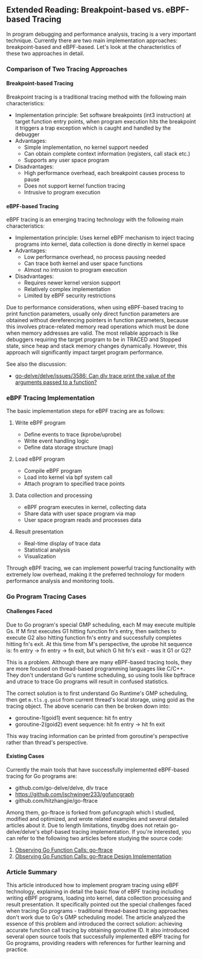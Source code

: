 ## Extended Reading: Breakpoint-based vs. eBPF-based Tracing

In program debugging and performance analysis, tracing is a very important technique. Currently there are two main implementation approaches: breakpoint-based and eBPF-based. Let's look at the characteristics of these two approaches in detail.

### Comparison of Two Tracing Approaches 

#### Breakpoint-based Tracing

Breakpoint tracing is a traditional tracing method with the following main characteristics:

- Implementation principle: Set software breakpoints (int3 instruction) at target function entry points, when program execution hits the breakpoint it triggers a trap exception which is caught and handled by the debugger
- Advantages:
  - Simple implementation, no kernel support needed
  - Can obtain complete context information (registers, call stack etc.)
  - Supports any user space program
- Disadvantages:
  - High performance overhead, each breakpoint causes process to pause
  - Does not support kernel function tracing
  - Intrusive to program execution

#### eBPF-based Tracing

eBPF tracing is an emerging tracing technology with the following main characteristics:

- Implementation principle: Uses kernel eBPF mechanism to inject tracing programs into kernel, data collection is done directly in kernel space
- Advantages:
  - Low performance overhead, no process pausing needed
  - Can trace both kernel and user space functions
  - Almost no intrusion to program execution
- Disadvantages:
  - Requires newer kernel version support
  - Relatively complex implementation
  - Limited by eBPF security restrictions

Due to performance considerations, when using eBPF-based tracing to print function parameters, usually only direct function parameters are obtained without dereferencing pointers in function parameters, because this involves ptrace-related memory read operations which must be done when memory addresses are valid. The most reliable approach is like debuggers requiring the target program to be in TRACED and Stopped state, since heap and stack memory changes dynamically. However, this approach will significantly impact target program performance.

See also the discussion:

- [go-delve/delve/issues/3586: Can dlv trace print the value of the arguments passed to a function?
  ](https://github.com/go-delve/delve/issues/3586#issuecomment-2911771133)

### eBPF Tracing Implementation

The basic implementation steps for eBPF tracing are as follows:

1. Write eBPF program
   - Define events to trace (kprobe/uprobe)
   - Write event handling logic
   - Define data storage structure (map)

2. Load eBPF program
   - Compile eBPF program
   - Load into kernel via bpf system call
   - Attach program to specified trace points

3. Data collection and processing
   - eBPF program executes in kernel, collecting data
   - Share data with user space program via map
   - User space program reads and processes data

4. Result presentation
   - Real-time display of trace data
   - Statistical analysis
   - Visualization

Through eBPF tracing, we can implement powerful tracing functionality with extremely low overhead, making it the preferred technology for modern performance analysis and monitoring tools.

### Go Program Tracing Cases

#### Challenges Faced

Due to Go program's special GMP scheduling, each M may execute multiple Gs. If M first executes G1 hitting function fn's entry, then switches to execute G2 also hitting function fn's entry and successfully completes hitting fn's exit. At this time from M's perspective, the uprobe hit sequence is: fn entry -> fn entry -> fn exit, but which G hit fn's exit - was it G1 or G2?

This is a problem. Although there are many eBPF-based tracing tools, they are more focused on thread-based programming languages like C/C++. They don't understand Go's runtime scheduling, so using tools like bpftrace and utrace to trace Go programs will result in confused statistics.

The correct solution is to first understand Go Runtime's GMP scheduling, then get `m.tls.g.goid` from current thread's local storage, using goid as the tracing object. The above scenario can then be broken down into:

- goroutine-1(goid1) event sequence: hit fn entry
- goroutine-2(goid2) event sequence: hit fn entry -> hit fn exit

This way tracing information can be printed from goroutine's perspective rather than thread's perspective.

#### Existing Cases

Currently the main tools that have successfully implemented eBPF-based tracing for Go programs are:

- github.com/go-delve/delve, dlv trace
- https://github.com/jschwinger233/gofuncgraph  
- github.com/hitzhangjie/go-ftrace

Among them, go-ftrace is forked from gofuncgraph which I studied, modified and optimized, and wrote related examples and several detailed articles about it. Due to length limitations, tinydbg does not retain go-delve/delve's ebpf-based tracing implementation. If you're interested, you can refer to the following two articles before studying the source code:

1. [Observing Go Function Calls: go-ftrace](https://www.hitzhangjie.pro/blog/2023-09-25-%E8%A7%82%E6%B5%8Bgo%E5%87%BD%E6%95%B0%E8%B0%83%E7%94%A8go-ftrace/)
2. [Observing Go Function Calls: go-ftrace Design Implementation](https://www.hitzhangjie.pro/blog/2023-12-12-%E8%A7%82%E6%B5%8Bgo%E5%87%BD%E6%95%B0%E8%B0%83%E7%94%A8go-ftrace%E8%AE%BE%E8%AE%A1%E5%AE%9E%E7%8E%B0/)

### Article Summary

This article introduced how to implement program tracing using eBPF technology, explaining in detail the basic flow of eBPF tracing including writing eBPF programs, loading into kernel, data collection processing and result presentation. It specifically pointed out the special challenges faced when tracing Go programs - traditional thread-based tracing approaches don't work due to Go's GMP scheduling model. The article analyzed the essence of this problem and introduced the correct solution: achieving accurate function call tracing by obtaining goroutine ID. It also introduced several open source tools that successfully implemented eBPF tracing for Go programs, providing readers with references for further learning and practice.
